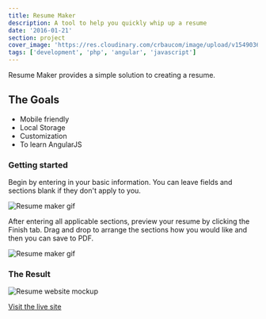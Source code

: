 ```yaml
---
title: Resume Maker
description: A tool to help you quickly whip up a resume
date: '2016-01-21'
section: project
cover_image: 'https://res.cloudinary.com/crbaucom/image/upload/v1549036879/crbaucom-images/resumeMakerDesktop.jpg'
tags: ['development', 'php', 'angular', 'javascript']
---
```


Resume Maker provides a simple solution to creating a resume.

## The Goals

- Mobile friendly
- Local Storage
- Customization
- To learn AngularJS

### Getting started

Begin by entering in your basic information. You can leave fields and sections blank if they don't apply to you.

![Resume maker gif](https://res.cloudinary.com/crbaucom/image/upload/v1549036879/crbaucom-images/basic_resume2.gif)

After entering all applicable sections, preview your resume by clicking the Finish tab. Drag and drop to arrange the sections how you would like and then you can save to PDF.

![Resume maker gif](https://res.cloudinary.com/crbaucom/image/upload/v1549036879/crbaucom-images/finish_resume.gif)

### The Result

![Resume website mockup](https://res.cloudinary.com/crbaucom/image/upload/v1549036879/crbaucom-images/resume-mockup-home.png)

[Visit the live site](https://create-a-resume.builtbybaucom.com)
